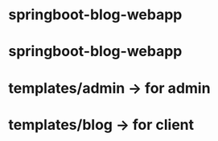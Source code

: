 # springboot-blog-webapp
# springboot-blog-webapp
# templates/admin -> for admin
# templates/blog -> for client
